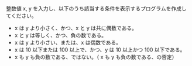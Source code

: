 整数値 x, y を入力し、以下のうち該当する条件を表示するプログラムを作成してください。

- x は y より小さく、かつ、x と y は共に偶数である。
- x と y は等しく、かつ、負の数である。
- x は y より小さい、または、x は偶数である。
- x は 10 以下または 100 以上で、かつ、y は 10 以上かつ 100 以下である。
- x も y も負の数である、ではない。（ x も y も負の数である、の否定）
